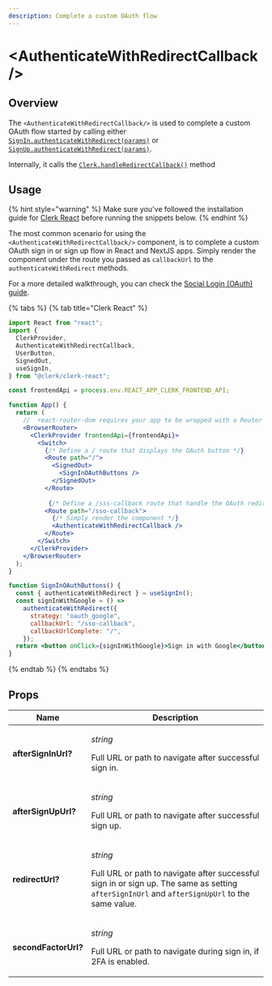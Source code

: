 ```yaml
---
description: Complete a custom OAuth flow
---
```


# \<AuthenticateWithRedirectCallback />

## Overview

The `<AuthenticateWithRedirectCallback/>` is used to complete a custom OAuth flow started by calling either [`SignIn.authenticateWithRedirect(params)`](../../reference/clerkjs/signin/#signinwithoauth) or [`SignUp.authenticateWithRedirect(params)`](../../reference/clerkjs/signup.md#signinwithoauth).&#x20;

Internally, it calls the [`Clerk.handleRedirectCallback()`](../../reference/clerkjs/clerk.md#handleredirectcallback-params) method

## Usage

{% hint style="warning" %}
Make sure you've followed the installation guide for [Clerk React](../../reference/clerk-react/installation.md) before running the snippets below.
{% endhint %}

The most common scenario for using the `<AuthenticateWithRedirectCallback/>` component, is to complete a custom OAuth sign in or sign up flow in React and NextJS apps. Simply render the component under the route you passed as `callbackUrl` to the `authenticateWithRedirect` methods.

For a more detailed walkthrough, you can check the [Social Login (OAuth) guide](../../popular-guides/social-login-oauth.md).

{% tabs %}
{% tab title="Clerk React" %}
```jsx
import React from "react";
import {
  ClerkProvider,
  AuthenticateWithRedirectCallback,
  UserButton,
  SignedOut,
  useSignIn,
} from "@clerk/clerk-react";

const frontendApi = process.env.REACT_APP_CLERK_FRONTEND_API;

function App() {
  return (
    //  react-router-dom requires your app to be wrapped with a Router
    <BrowserRouter>
      <ClerkProvider frontendApi={frontendApi}>
        <Switch>
          {/* Define a / route that displays the OAuth button */}
          <Route path="/">
            <SignedOut>
              <SignInOAuthButtons />
            </SignedOut>
          </Route>
         
           {/* Define a /sss-callback route that handle the OAuth redirect flow */}
          <Route path="/sso-callback">
            {/* Simply render the component */}
            <AuthenticateWithRedirectCallback />
          </Route>
        </Switch>
      </ClerkProvider>
    </BrowserRouter>
  );
}

function SignInOAuthButtons() {
  const { authenticateWithRedirect } = useSignIn();
  const signInWithGoogle = () =>
    authenticateWithRedirect({
      strategy: "oauth_google",
      callbackUrl: "/sso-callback",
      callbackUrlComplete: "/",
    });
  return <button onClick={signInWithGoogle}>Sign in with Google</button>;
}
```
{% endtab %}
{% endtabs %}



## Props

| Name                 | Description                                                                                                                                                                                        |
| -------------------- | -------------------------------------------------------------------------------------------------------------------------------------------------------------------------------------------------- |
| **afterSignInUrl?**  | <p><em>string</em></p><p>Full URL or path to navigate after successful sign in.</p>                                                                                                                |
| **afterSignUpUrl?**  | <p><em>string</em></p><p>Full URL or path to navigate after successful sign up.</p>                                                                                                                |
| **redirectUrl?**     | <p><em>string</em></p><p>Full URL or path to navigate after successful sign in  or sign up. The same as setting <code>afterSignInUrl</code> and <code>afterSignUpUrl</code> to the same value.</p> |
| **secondFactorUrl?** | <p><em>string</em></p><p>Full URL or path to navigate during sign in, if 2FA is enabled.</p>                                                                                                       |
